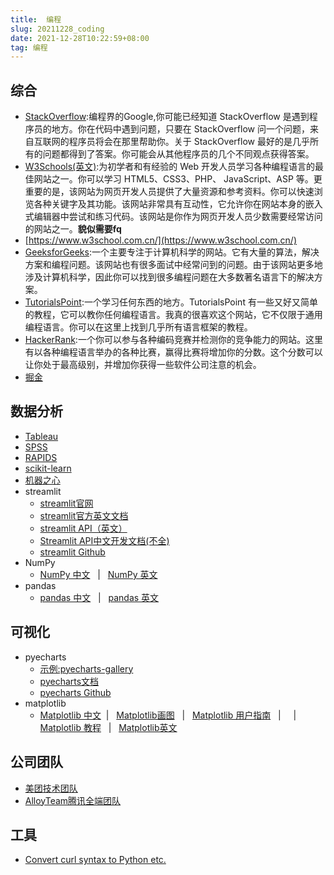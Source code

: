 ```yaml
---
title:  编程
slug: 20211228_coding
date: 2021-12-28T10:22:59+08:00 
tag: 编程
---
```


## 综合

- [StackOverflow](https://stackoverflow.com/):编程界的Google,你可能已经知道 StackOverflow 是遇到程序员的地方。你在代码中遇到问题，只要在 StackOverflow 问一个问题，来自互联网的程序员将会在那里帮助你。关于 StackOverflow 最好的是几乎所有的问题都得到了答案。你可能会从其他程序员的几个不同观点获得答案。
- [W3Schools(英文)](https://www.w3schools.com/):为初学者和有经验的 Web 开发人员学习各种编程语言的最佳网站之一。你可以学习 HTML5、CSS3、PHP、 JavaScript、ASP 等。更重要的是，该网站为网页开发人员提供了大量资源和参考资料。你可以快速浏览各种关键字及其功能。该网站非常具有互动性，它允许你在网站本身的嵌入式编辑器中尝试和练习代码。该网站是你作为网页开发人员少数需要经常访问的网站之一。**貌似需要fq**
- [https://www.w3school.com.cn/](https://www.w3school.com.cn/)
- [GeeksforGeeks](https://www.geeksforgeeks.org/):一个主要专注于计算机科学的网站。它有大量的算法，解决方案和编程问题。该网站也有很多面试中经常问到的问题。由于该网站更多地涉及计算机科学，因此你可以找到很多编程问题在大多数著名语言下的解决方案。
- [TutorialsPoint](https://www.tutorialspoint.com/index.htm):一个学习任何东西的地方。TutorialsPoint 有一些又好又简单的教程，它可以教你任何编程语言。我真的很喜欢这个网站，它不仅限于通用编程语言。你可以在这里上找到几乎所有语言框架的教程。
- [HackerRank](https://www.hackerrank.com/):一个你可以参与各种编码竞赛并检测你的竞争能力的网站。这里有以各种编程语言举办的各种比赛，赢得比赛将增加你的分数。这个分数可以让你处于最高级别，并增加你获得一些软件公司注意的机会。
- [掘金](https://juejin.cn/)

## 数据分析

- [Tableau](https://www.tableau.com/)
- [SPSS](https://www.ibm.com/analytics/spss-statistics-software)
- [RAPIDS](https://rapids.ai/)
- [scikit-learn](https://scikit-learn.org/stable/)
- [机器之心](https://www.jiqizhixin.com/)
- streamlit 
    - [streamlit官网](https://www.streamlit.io/)
    - [streamlit官方英文文档](https://docs.streamlit.io/en/stable/index.html)
    - [streamlit API（英文）](https://docs.streamlit.io/en/stable/api.html)
    - [Streamlit API中文开发文档(不全)](http://cw.hubwiz.com/card/c/streamlit-manual/)
    - [streamlit Github](https://github.com/streamlit/streamlit/)
- NumPy
    - [NumPy 中文](https://www.numpy.org.cn/)   &#160;&#160;|&#160;&#160;    [NumPy 英文](https://numpy.org/)
- pandas
    - [pandas 中文](https://www.pypandas.cn/) &#160;&#160;|&#160;&#160; [pandas 英文](https://pandas.pydata.org/)

## 可视化

- pyecharts
    - [示例:pyecharts-gallery](https://gallery.pyecharts.org/#/README)
    - [pyecharts文档](https://pyecharts.org/#/zh-cn/intro)
    - [pyecharts Github](https://github.com/pyecharts/pyecharts)
- matplotlib
    - [Matplotlib 中文](https://www.matplotlib.org.cn/)&#160;&#160;|&#160;&#160;  [Matplotlib画图](https://mofanpy.com/tutorials/data-manipulation/plt/)  &#160;&#160;|&#160;&#160;  [Matplotlib 用户指南](https://wizardforcel.gitbooks.io/matplotlib-user-guide/content/)  &#160;&#160;|&#160;&#160;    &#160;&#160;|&#160;&#160; [Matplotlib 教程](https://www.runoob.com/w3cnote/matplotlib-tutorial.html) &#160;&#160;|&#160;&#160;  [Matplotlib英文](https://matplotlib.org/)

## 公司团队

- [美团技术团队](https://tech.meituan.com/)
- [AlloyTeam腾讯全端团队](http://www.alloyteam.com/)


## 工具

- [Convert curl syntax to Python etc.](https://curl.trillworks.com/)
